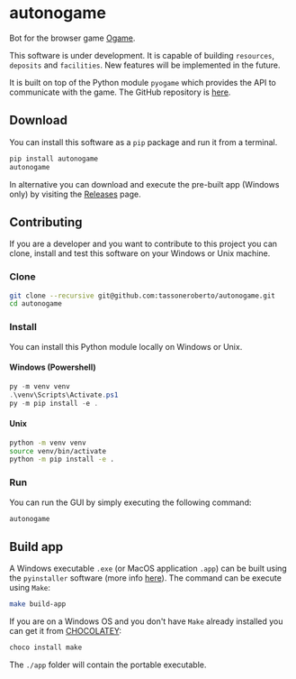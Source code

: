 # autonogame

Bot for the browser game [Ogame](https://en.ogame.gameforge.com/).

This software is under development. It is capable of building `resources`, `deposits` and `facilities`. New features will be implemented in the future.

It is built on top of the Python module `pyogame` which provides the API to communicate with the game. The GitHub repository is [here](https://github.com/alaingilbert/pyogame).

## Download

You can install this software as a `pip` package and run it from a terminal.

```bash
pip install autonogame
autonogame
```

In alternative you can download and execute the pre-built app (Windows only) by visiting the [Releases](https://github.com/tassoneroberto/autonogame/releases) page.

## Contributing

If you are a developer and you want to contribute to this project you can clone, install and test this software on your Windows or Unix machine.

### Clone

```bash
git clone --recursive git@github.com:tassoneroberto/autonogame.git
cd autonogame
```

### Install

You can install this Python module locally on Windows or Unix.

#### Windows (Powershell)

```powershell
py -m venv venv
.\venv\Scripts\Activate.ps1
py -m pip install -e .
```

#### Unix

```bash
python -m venv venv
source venv/bin/activate
python -m pip install -e .
```

### Run

You can run the GUI by simply executing the following command:

```bash
autonogame
```

## Build app

A Windows executable `.exe` (or MacOS application `.app`) can be built using the `pyinstaller` software (more info [here](https://pyinstaller.org/en/stable/usage.html#cmdoption-version-file)). The command can be execute using `Make`:

```bash
make build-app
```

If you are on a Windows OS and you don't have `Make` already installed you can get it from [CHOCOLATEY](https://chocolatey.org/install):

```powershell
choco install make
```

The `./app` folder will contain the portable executable.
